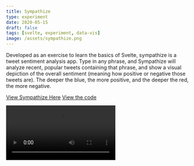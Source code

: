```yaml
---
title: Sympathize
type: experiment
date: 2020-05-15
draft: false
tags: [svelte, experiment, data-vis]
image: /assets/sympathize.png
---
```


Developed as an exercise to learn the basics of Svelte, sympathize is a tweet
sentiment analysis app. Type in any phrase, and Sympathize will analyze recent,
popular tweets containing that phrase, and show a visual depiction of the
overall sentiment (meaning how positive or negative those tweets are). The
deeper the blue, the more positive, and the deeper the red, the more negative.

[View Sympathize Here](https://cly.li/live/sympathize)
[View the code](https://github.com/claytercek/sympathize)

![video](/assets/sympathize.mp4)
